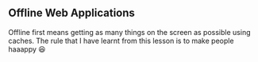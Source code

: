 ## Offline Web Applications

Offline first means getting as many things on the screen as possible using caches. The rule that I have learnt from this lesson is to make people haaappy :satisfied: